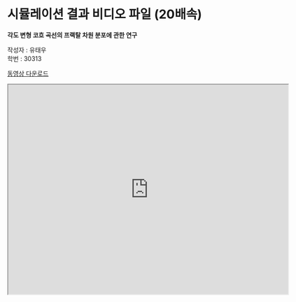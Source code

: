 # 시뮬레이션 결과 비디오 파일 (20배속)

**각도 변형 코흐 곡선의 프랙탈 차원 분포에 관한 연구**   
      
작성자 : 유태우     
학번 : 30313      

<a href="https://drive.google.com/file/d/1wtP7JkdQkMltbAArsHByOehTWZm87OZN/view?usp=sharing">동영상 다운로드</a>

<iframe src="https://drive.google.com/file/d/1wtP7JkdQkMltbAArsHByOehTWZm87OZN/preview" width="640" height="480" allow="autoplay"></iframe>
